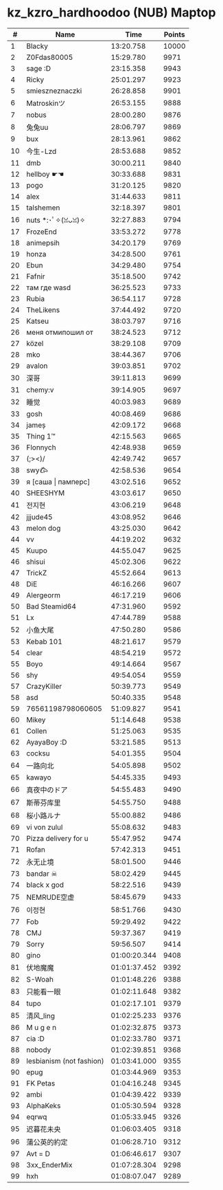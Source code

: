 # kz_kzro_hardhoodoo (NUB) Maptop

|  # | Name | Time | Points |
|-------------- | -------------- | -------------- | -------------- | 
| 1 | Blacky | 13:20.758 | 10000 | 
| 2 | Z0Fdas80005 | 15:29.780 | 9971 | 
| 3 | sage :D | 23:15.358 | 9943 | 
| 4 | Ricky | 25:01.297 | 9923 | 
| 5 | smieszneznaczki | 26:28.858 | 9901 | 
| 6 | Matroskinツ | 26:53.155 | 9888 | 
| 7 | nobus | 28:00.280 | 9876 | 
| 8 | 兔兔uu | 28:06.797 | 9869 | 
| 9 | bux | 28:13.961 | 9862 | 
| 10 | 今生-Lzd | 28:53.688 | 9852 | 
| 11 | dmb | 30:00.211 | 9840 | 
| 12 | hellboy ☛☚ | 30:33.688 | 9831 | 
| 13 | pogo | 31:20.125 | 9820 | 
| 14 | alex | 31:44.633 | 9811 | 
| 15 | talshemen | 32:18.397 | 9801 | 
| 16 | nuts *:･ﾟ✧(ꈍᴗꈍ)✧ | 32:27.883 | 9794 | 
| 17 | FrozeEnd | 33:53.272 | 9778 | 
| 18 | animepsih | 34:20.179 | 9769 | 
| 19 | honza | 34:28.500 | 9761 | 
| 20 | Ebun | 34:29.480 | 9754 | 
| 21 | Fafnir | 35:18.500 | 9742 | 
| 22 | там где wasd | 36:25.523 | 9733 | 
| 23 | Rubia | 36:54.117 | 9728 | 
| 24 | TheLikens | 37:44.492 | 9720 | 
| 25 | Katseu | 38:03.797 | 9716 | 
| 26 | меня отмипошил от | 38:24.523 | 9712 | 
| 27 | közel | 38:29.108 | 9709 | 
| 28 | mko | 38:44.367 | 9706 | 
| 29 | avalon | 39:03.851 | 9702 | 
| 30 | 深哥 | 39:11.813 | 9699 | 
| 31 | chemy:v | 39:14.905 | 9697 | 
| 32 | 睡觉 | 40:03.983 | 9689 | 
| 33 | gosh | 40:08.469 | 9686 | 
| 34 | jameș | 42:09.172 | 9668 | 
| 35 | Thing 1™ | 42:15.563 | 9665 | 
| 36 | Flonnych | 42:48.938 | 9659 | 
| 37 | (;><)/ | 42:49.742 | 9657 | 
| 38 | swy𐂃 | 42:58.536 | 9654 | 
| 39 | я [саша \| памперс] | 43:02.516 | 9652 | 
| 40 | SHEESHYM | 43:03.617 | 9650 | 
| 41 | 전지현 | 43:06.219 | 9648 | 
| 42 | jjjude45 | 43:08.952 | 9646 | 
| 43 | melon dog | 43:25.030 | 9642 | 
| 44 | vv | 44:19.202 | 9632 | 
| 45 | Kuupo | 44:55.047 | 9625 | 
| 46 | shisui | 45:02.306 | 9622 | 
| 47 | TrickZ | 45:52.664 | 9613 | 
| 48 | DiE | 46:16.266 | 9607 | 
| 49 | Alergeorm | 46:17.219 | 9606 | 
| 50 | Bad Steamid64 | 47:31.960 | 9592 | 
| 51 | Lx | 47:44.789 | 9588 | 
| 52 | 小鱼大尾 | 47:50.280 | 9586 | 
| 53 | Kebab 101 | 48:21.617 | 9579 | 
| 54 | clear | 48:54.219 | 9572 | 
| 55 | Boyo | 49:14.664 | 9567 | 
| 56 | shy | 49:54.054 | 9559 | 
| 57 | CrazyKiller | 50:39.773 | 9549 | 
| 58 | asd | 50:40.335 | 9548 | 
| 59 | 76561198798060605 | 51:09.827 | 9541 | 
| 60 | Mikey | 51:14.648 | 9538 | 
| 61 | Collen | 51:25.063 | 9535 | 
| 62 | AyayaBoy :D | 53:21.585 | 9513 | 
| 63 | cocksu | 54:01.355 | 9504 | 
| 64 | 一路向北 | 54:05.898 | 9502 | 
| 65 | kawayo | 54:45.335 | 9493 | 
| 66 | 真夜中のドア | 54:55.483 | 9490 | 
| 67 | 斯蒂芬库里 | 54:55.750 | 9488 | 
| 68 | 桜小路ルナ | 55:00.882 | 9486 | 
| 69 | vi von zulul | 55:08.632 | 9483 | 
| 70 | Pizza delivery for u | 55:47.952 | 9474 | 
| 71 | Rofan | 57:42.313 | 9451 | 
| 72 | 永无止境 | 58:01.500 | 9446 | 
| 73 | bandar ☠ | 58:02.429 | 9445 | 
| 74 | black x god | 58:22.516 | 9439 | 
| 75 | NEMRUDE空虚 | 58:45.679 | 9433 | 
| 76 | 이정현 | 58:51.766 | 9430 | 
| 77 | Fob | 59:29.492 | 9422 | 
| 78 | CMJ | 59:37.367 | 9419 | 
| 79 | Sorry | 59:56.507 | 9414 | 
| 80 | gino | 01:00:20.344 | 9408 | 
| 81 | 伏地魔魔 | 01:01:37.452 | 9392 | 
| 82 | S-Woah | 01:01:48.226 | 9388 | 
| 83 | 只能看一眼 | 01:02:11.648 | 9382 | 
| 84 | tupo | 01:02:17.101 | 9379 | 
| 85 | 清风_ling | 01:02:25.233 | 9376 | 
| 86 | M u g e n | 01:02:32.875 | 9373 | 
| 87 | cia :D | 01:02:33.780 | 9371 | 
| 88 | nobody | 01:02:39.851 | 9368 | 
| 89 | lesbianism (not fashion) | 01:03:41.000 | 9355 | 
| 90 | epug | 01:03:44.969 | 9353 | 
| 91 | FK Petas | 01:04:16.248 | 9345 | 
| 92 | ambi | 01:04:39.422 | 9339 | 
| 93 | AlphaKeks | 01:05:30.594 | 9328 | 
| 94 | eqrwq | 01:05:33.945 | 9326 | 
| 95 | 迟暮花未央 | 01:06:03.405 | 9318 | 
| 96 | 蒲公英的約定 | 01:06:28.710 | 9312 | 
| 97 | Avt = D | 01:06:46.617 | 9307 | 
| 98 | 3xx_EnderMix | 01:07:28.304 | 9298 | 
| 99 | hxh | 01:08:07.047 | 9289 | 

